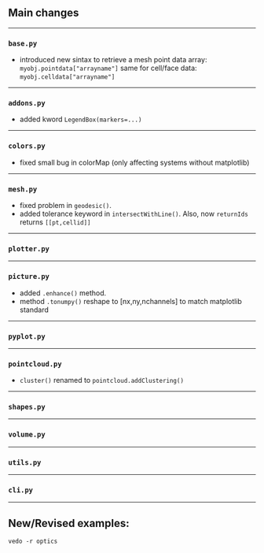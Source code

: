 ## Main changes


---
### `base.py`

- introduced new sintax to retrieve a mesh point data array: `myobj.pointdata["arrayname"]`
same for cell/face data: `myobj.celldata["arrayname"]`

---
### `addons.py`

- added kword `LegendBox(markers=...)`

---
### `colors.py`

- fixed small bug in colorMap (only affecting systems without matplotlib)

---
### `mesh.py`

- fixed problem in `geodesic()`.
- added tolerance keyword in `intersectWithLine()`. Also, now `returnIds` returns `[[pt,cellid]]`

---
### `plotter.py`

---
### `picture.py`

- added `.enhance()` method.
- method `.tonumpy()` reshape to [nx,ny,nchannels] to match matplotlib standard

---
### `pyplot.py`


---
### `pointcloud.py`

- `cluster()` renamed to `pointcloud.addClustering()`

---
### `shapes.py`

---
### `volume.py`

---
### `utils.py`


---
### `cli.py`

-------------------------

## New/Revised examples:

`vedo -r optics`

